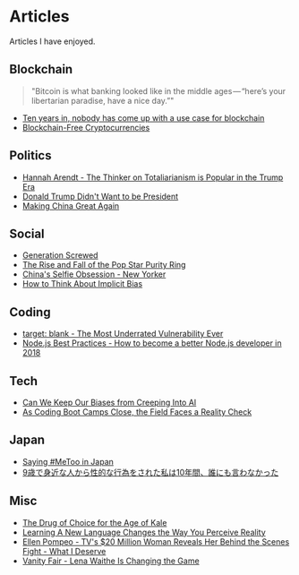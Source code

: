 # Articles

Articles I have enjoyed.

## Blockchain

> "Bitcoin is what banking looked like in the middle ages — “here’s your libertarian paradise, have a nice day.”"

* [Ten years in, nobody has come up with a use case for blockchain](https://hackernoon.com/ten-years-in-nobody-has-come-up-with-a-use-case-for-blockchain-ee98c180100)
* [Blockchain-Free Cryptocurrencies](https://eprint.iacr.org/2016/871.pdf)

## Politics

* [Hannah Arendt - The Thinker on Totaliarianism is Popular in the Trump Era](https://quartzy.qz.com/1162378/hannah-arendt-the-thinker-on-totalitarianism-is-popular-in-the-trump-era/)
* [Donald Trump Didn't Want to be President](http://nymag.com/daily/intelligencer/2018/01/michael-wolff-fire-and-fury-book-donald-trump.html)
* [Making China Great Again](https://www.newyorker.com/magazine/2018/01/08/making-china-great-again)

## Social

* [Generation Screwed](http://highline.huffingtonpost.com/articles/en/poor-millennials/)
* [The Rise and Fall of the Pop Star Purity Ring](https://themuse.jezebel.com/the-rise-and-fall-of-the-pop-star-purity-ring-1822170318)
* [China's Selfie Obsession - New Yorker](https://www.newyorker.com/magazine/2017/12/18/chinas-selfie-obsession)
* [How to Think About Implicit Bias](https://www.scientificamerican.com/article/how-to-think-about-implicit-bias/)

## Coding

* [target: blank - The Most Underrated Vulnerability Ever](https://www.jitbit.com/alexblog/256-targetblank---the-most-underestimated-vulnerability-ever/)
* [Node.js Best Practices - How to become a better Node.js developer in 2018](https://nemethgergely.com/nodejs-best-practices-how-to-become-a-better-developer-in-2018/)

## Tech

* [Can We Keep Our Biases from Creeping Into AI](https://hbr.org/2018/02/can-we-keep-our-biases-from-creeping-into-ai)
* [As Coding Boot Camps Close, the Field Faces a Reality Check](https://www.nytimes.com/2017/08/24/technology/coding-boot-camps-close.html)

## Japan

* [Saying #MeToo in Japan](https://www.politico.eu/article/metoo-sexual-assault-women-rights-japan/)
* [9歳で身近な人から性的な行為をされた私は10年間、誰にも言わなかった](https://www.buzzfeed.com/jp/akikokobayashi/darenimoiwanakatta?utm_term=.ihWqD8EkB#.xjbWQd5nD)

## Misc

* [The Drug of Choice for the Age of Kale](https://www.newyorker.com/magazine/2016/09/12/the-ayahuasca-boom-in-the-u-s)
* [Learning A New Language Changes the Way You Perceive Reality](https://qz.com/1138959/learning-a-new-language-changes-the-way-you-perceive-reality/)
* [Ellen Pompeo - TV's $20 Million Woman Reveals Her Behind the Scenes Fight - What I Deserve](https://www.hollywoodreporter.com/features/ellen-pompeo-tvs-20-million-woman-reveals-her-behind-scenes-fight-what-i-deserve-1074978)
* [Vanity Fair - Lena Waithe Is Changing the Game](https://www.vanityfair.com/hollywood/2018/03/lena-waithe-cover-story)